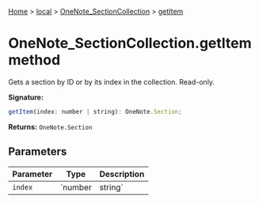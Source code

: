 [Home](./index) &gt; [local](local.md) &gt; [OneNote\_SectionCollection](local.onenote_sectioncollection.md) &gt; [getItem](local.onenote_sectioncollection.getitem.md)

# OneNote\_SectionCollection.getItem method

Gets a section by ID or by its index in the collection. Read-only.

**Signature:**
```javascript
getItem(index: number | string): OneNote.Section;
```
**Returns:** `OneNote.Section`

## Parameters

|  Parameter | Type | Description |
|  --- | --- | --- |
|  `index` | `number | string` |  |

